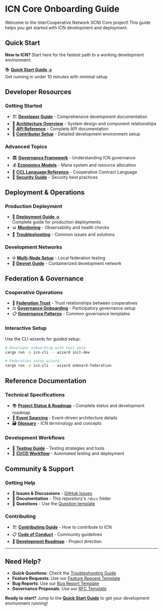 # ICN Core Onboarding Guide

Welcome to the InterCooperative Network (ICN) Core project! This guide helps you get started with ICN development and deployment.

## Quick Start

**New to ICN?** Start here for the fastest path to a working development environment:

📚 **[Quick Start Guide →](QUICKSTART.md)**  
Get running in under 10 minutes with minimal setup

## Developer Resources

### Getting Started
- 🏗️ **[Developer Guide](DEVELOPER_GUIDE.md)** - Comprehensive development documentation
- 🧱 **[Architecture Overview](ARCHITECTURE.md)** - System design and component relationships  
- 📖 **[API Reference](API.md)** - Complete API documentation
- 🔧 **[Contributor Setup](CONTRIBUTOR_SETUP.md)** - Detailed development environment setup

### Advanced Topics
- 🏛️ **[Governance Framework](governance-framework.md)** - Understanding ICN governance
- 💰 **[Economics Models](economics-models.md)** - Mana system and resource allocation
- 🔮 **[CCL Language Reference](CCL_LANGUAGE_REFERENCE.md)** - Cooperative Contract Language
- 🔐 **[Security Guide](PRODUCTION_SECURITY_GUIDE.md)** - Security best practices

## Deployment & Operations

### Production Deployment
- 🚀 **[Deployment Guide →](deployment-guide.md)**  
  Complete guide for production deployments
- 📊 **[Monitoring](monitoring.md)** - Observability and health checks
- 🔧 **[Troubleshooting](TROUBLESHOOTING.md)** - Common issues and solutions

### Development Networks
- 🌐 **[Multi-Node Setup](MULTI_NODE_GUIDE.md)** - Local federation testing
- 🐳 **[Devnet Guide](../icn-devnet/README.md)** - Containerized development network

## Federation & Governance

### Cooperative Operations
- 🤝 **[Federation Trust](FEDERATION_TRUST.md)** - Trust relationships between cooperatives
- ⚖️ **[Governance Onboarding](governance_onboarding.md)** - Participatory governance setup
- 📋 **[Governance Patterns](governance-pattern-library.md)** - Common governance templates

### Interactive Setup
Use the CLI wizards for guided setup:

```bash
# Developer onboarding with test data
cargo run -p icn-cli -- wizard init-dev

# Federation setup wizard
cargo run -p icn-cli -- wizard onboard-federation
```

## Reference Documentation

### Technical Specifications  
- 📚 **[Project Status & Roadmap](../PROJECT_STATUS_AND_ROADMAP.md)** - Complete status and development roadmap
- 🔄 **[Event Sourcing](EVENT_SOURCING.md)** - Event-driven architecture details
- 🗃️ **[Glossary](GLOSSARY.md)** - ICN terminology and concepts

### Development Workflows
- 🧪 **[Testing Guide](large_scale_testing.md)** - Testing strategies and tools
- 🔁 **[CI/CD Workflow](../.github/workflows/)** - Automated testing and deployment

## Community & Support

### Getting Help
- 💬 **Issues & Discussions** - [GitHub Issues](https://github.com/InterCooperative-Network/icn-core/issues)
- 📖 **Documentation** - This repository's `/docs` folder
- 🤔 **Questions** - Use the [Question template](.github/ISSUE_TEMPLATE/question.md)

### Contributing
- 🏗️ **[Contributing Guide](../CONTRIBUTING.md)** - How to contribute to ICN
- 📋 **[Code of Conduct](../CODE_OF_CONDUCT.md)** - Community guidelines
- 🎯 **[Development Roadmap](COOPERATIVE_ROADMAP.md)** - Project direction

---

## Need Help?

- **Quick Questions**: Check the [Troubleshooting Guide](TROUBLESHOOTING.md)
- **Feature Requests**: Use our [Feature Request Template](../.github/ISSUE_TEMPLATE/feature_request.yml)
- **Bug Reports**: Use our [Bug Report Template](../.github/ISSUE_TEMPLATE/bug_report.yml)
- **Governance Proposals**: Use our [RFC Template](../.github/ISSUE_TEMPLATE/rfc.md)

**Ready to start?** Jump to the **[Quick Start Guide](QUICKSTART.md)** to get your development environment running! 
